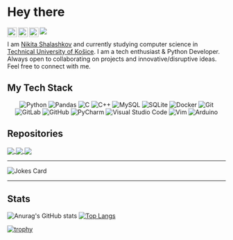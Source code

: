 # Hey there

<a href="https://www.instagram.com/it_shalash/">
  <img align="left" alt="Abhishek's Instagram" width="22px" src="https://raw.githubusercontent.com/hussainweb/hussainweb/main/icons/instagram.png" />
</a>
<a href="https://discordapp.com/users/237980256848445440/">
  <img align="left" alt="Abhishek's Discord" width="22px" src="https://raw.githubusercontent.com/peterthehan/peterthehan/master/assets/discord.svg" />
</a>
<a href="https://www.linkedin.com/in/nikita-shalashkov/">
  <img align="left" alt="Nikita's LinkedIN" width="22px" src="https://raw.githubusercontent.com/peterthehan/peterthehan/master/assets/linkedin.svg" />
</a>

![](https://komarev.com/ghpvc/?username=CoolmixZero&theme=github_dark )

I am [Nikita Shalashkov](https://github.com/CoolmixZero/CoolmixZero/files/9338153/Nikita.s.Resume.pdf) and currently studying computer science in [Technical University of Košice](https://www.tuke.sk/wps/portal/tuke/!ut/p/z1/dYzBCoJAFEW_xmW-h40i7QbaJGpCgfY2oTGOos3IzNRAX5_QKqi7O5dzLxA0QKp9jrJ1o1btvPKFkmvOYxZlDItjmkTIq8O53LOiKmOEGghoVfBPOEIGJGfdfd646rapBDKiF0aY8GHWenBusbsAA_Teh1JrOYvwpu8B_poM2jpovk042QmWSb1yUW_eltIJvg!!/dz/d5/L0lHSkovd0RNQU5rQUVnQSEhLzROVkUvZW4!/). I am a tech enthusiast & Python Developer. Always open to collaborating on projects and innovative/disruptive ideas. Feel free to connect with me.

## My Tech Stack

<div align="center">
  
![Python](https://img.shields.io/badge/python-3670A0?style=for-the-badge&logo=python&logoColor=ffdd54)
![Pandas](https://img.shields.io/badge/pandas-%23150458.svg?style=for-the-badge&logo=pandas&logoColor=white)
![C](https://img.shields.io/badge/c-%2300599C.svg?style=for-the-badge&logo=c&logoColor=white)
![C++](https://img.shields.io/badge/c++-%2300599C.svg?style=for-the-badge&logo=c%2B%2B&logoColor=white)
![MySQL](https://img.shields.io/badge/mysql-%2300f.svg?style=for-the-badge&logo=mysql&logoColor=white)
![SQLite](https://img.shields.io/badge/sqlite-%2307405e.svg?style=for-the-badge&logo=sqlite&logoColor=white)
![Docker](https://img.shields.io/badge/docker-%230db7ed.svg?style=for-the-badge&logo=docker&logoColor=white)
![Git](https://img.shields.io/badge/git-%23F05033.svg?style=for-the-badge&logo=git&logoColor=white)
![GitLab](https://img.shields.io/badge/gitlab-%23181717.svg?style=for-the-badge&logo=gitlab&logoColor=white)
![GitHub](https://img.shields.io/badge/github-%23121011.svg?style=for-the-badge&logo=github&logoColor=white)
![PyCharm](https://img.shields.io/badge/pycharm-143?style=for-the-badge&logo=pycharm&logoColor=black&color=black&labelColor=green)
![Visual Studio Code](https://img.shields.io/badge/Visual%20Studio%20Code-0078d7.svg?style=for-the-badge&logo=visual-studio-code&logoColor=white)
![Vim](https://img.shields.io/badge/VIM-%2311AB00.svg?style=for-the-badge&logo=vim&logoColor=white)
![Arduino](https://img.shields.io/badge/-Arduino-00979D?style=for-the-badge&logo=Arduino&logoColor=white)

</div>
  
## Repositories

<a href="https://github.com/CoolmixZero/calculator-pyside6">
  <img align="center" src="https://github-readme-stats.vercel.app/api/pin/?username=CoolmixZero&repo=calculator-pyside6&theme=github_dark" />
</a>
<a href="https://github.com/CoolmixZero/telebot-helperbot">
  <img align="center" src="https://github-readme-stats.vercel.app/api/pin/?username=CoolmixZero&repo=telebot-helperbot&theme=github_dark" />
</a>
<a href="https://github.com/CoolmixZero/yclients-api-python">
  <img align="center" src="https://github-readme-stats.vercel.app/api/pin/?username=CoolmixZero&repo=yclients-api-python&theme=github_dark" />
</a>


____
![Jokes Card](https://readme-jokes.vercel.app/api?hideBorder&theme=algolia&bgColor=00000000)
____

## Stats

![Anurag's GitHub stats](https://github-readme-stats.vercel.app/api?username=CoolmixZero&show_icons=true&theme=github_dark)
[![Top Langs](https://github-readme-stats.vercel.app/api/top-langs/?username=CoolmixZero&layout=compact&theme=github_dark)](https://github.com/anuraghazra/github-readme-stats)

[![trophy](https://github-profile-trophy.vercel.app/?username=CoolmixZero&theme=darkhub&no-frame=true)](https://github.com/ryo-ma/github-profile-trophy)
